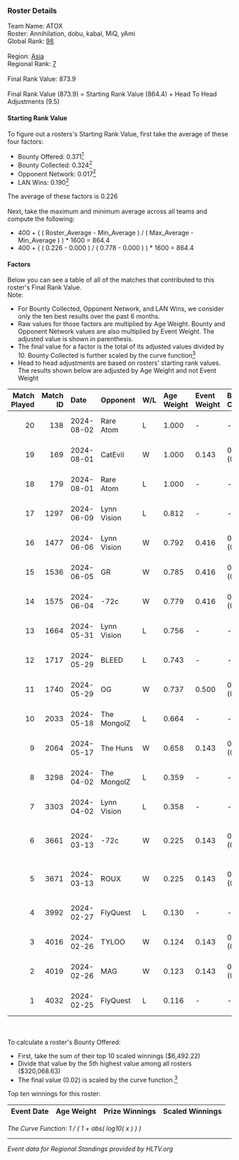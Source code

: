 ### Roster Details<br />
Team Name: ATOX<br />
Roster: Annihilation, dobu, kabal, MiQ, yAmi<br />
Global Rank: [98](../standings_global.md)<br />
<br />
Region: [Asia]( ../standings_asia.md)<br />
Regional Rank: [7]( ../standings_asia.md)<br />
<br />
Final Rank Value:  873.9<br />
<br />
Final Rank Value (873.9) = Starting Rank Value (864.4) + Head To Head Adjustments (9.5)<br />

#### Starting Rank Value<br />
To figure out a rosters's Starting Rank Value, first take the average of these four factors:<br />
- Bounty Offered: 0.371[<sup>1</sup>](#table2)
- Bounty Collected: 0.324[<sup>2</sup>](#table1)
- Opponent Network: 0.017[<sup>2</sup>](#table1)
- LAN Wins: 0.190[<sup>2</sup>](#table1)

The average of these factors is 0.226<br />
<br />
Next, take the maximum and minimum average across all teams and compute the following:<br />
- 400 + ( ( Roster_Average - Min_Average ) / ( Max_Average - Min_Average ) ) * 1600 = 864.4
- 400 + ( ( 0.226 - 0.000 ) / ( 0.778 - 0.000 ) ) * 1600 = 864.4


#### Factors<br />
Below you can see a table of all of the matches that contributed to this roster's Final Rank Value.<br />
Note:<br />

- For Bounty Collected, Opponent Network, and LAN Wins, we consider only the ten best results over the past 6 months.
- Raw values for those factors are multiplied by Age Weight. Bounty and Opponent Network values are also multiplied by Event Weight. The adjusted value is shown in parenthesis.
- The final value for a factor is the total of its adjusted values divided by 10. Bounty Collected is further scaled by the curve function[<sup>3</sup>](#curveFunction)
- Head to head adjustments are based on rosters' starting rank values. The results shown below are adjusted by Age Weight and not Event Weight
<span id="table1"></span><br />


| Match Played | Match ID | Date       | Opponent    | W/L | Age Weight | Event Weight | Bounty Collected | Opponent Network | LAN Wins  | H2H Adj. | Roster                                |
| -: | -: | :- | :- | :- | :- | :- | :- | :- | :- | -: | :- |
|           20 |      138 | 2024-08-02 | Rare Atom   | L   | 1.000      | -            | -                | -                | -         |   -13.70 | Annihilation, dobu, kabal, MiQ, yAmi  |
|           19 |      169 | 2024-08-01 | CatEvil     | W   | 1.000      | 0.143        | 0.000 (0.000)    | 0.231 (0.033)    | 0 (0.000) |     6.68 | Annihilation, dobu, kabal, MiQ, yAmi  |
|           18 |      179 | 2024-08-01 | Rare Atom   | L   | 1.000      | -            | -                | -                | -         |   -14.05 | Annihilation, dobu, kabal, MiQ, yAmi  |
|           17 |     1297 | 2024-06-09 | Lynn Vision | L   | 0.812      | -            | -                | -                | -         |    -7.32 | Annihilation, dobu, kabal, MiQ, Zesta |
|           16 |     1477 | 2024-06-06 | Lynn Vision | W   | 0.792      | 0.416        | 0.086 (0.028)    | 0.182 (0.060)    | 0 (0.000) |    17.97 | Annihilation, dobu, kabal, MiQ, Zesta |
|           15 |     1536 | 2024-06-05 | GR          | W   | 0.785      | 0.416        | 0.008 (0.003)    | 0.072 (0.024)    | 0 (0.000) |     5.80 | Annihilation, dobu, kabal, MiQ, Zesta |
|           14 |     1575 | 2024-06-04 | -72c        | W   | 0.779      | 0.416        | 0.003 (0.001)    | 0.038 (0.012)    | 0 (0.000) |     5.33 | Annihilation, dobu, kabal, MiQ, Zesta |
|           13 |     1664 | 2024-05-31 | Lynn Vision | L   | 0.756      | -            | -                | -                | -         |    -6.43 | Annihilation, dobu, kabal, MiQ, Zesta |
|           12 |     1717 | 2024-05-29 | BLEED       | L   | 0.743      | -            | -                | -                | -         |    -1.41 | Annihilation, dobu, kabal, MiQ, Zesta |
|           11 |     1740 | 2024-05-29 | OG          | W   | 0.737      | 0.500        | 0.137 (0.050)    | 0.120 (0.044)    | 1 (0.737) |    16.69 | Annihilation, dobu, kabal, MiQ, Zesta |
|           10 |     2033 | 2024-05-18 | The MongolZ | L   | 0.664      | -            | -                | -                | -         |    -0.07 | Annihilation, dobu, kabal, MiQ, Zesta |
|            9 |     2064 | 2024-05-17 | The Huns    | W   | 0.658      | 0.143        | 0.000 (0.000)    | 0.001 (0.000)    | 1 (0.658) |     1.36 | Annihilation, dobu, kabal, MiQ, Zesta |
|            8 |     3298 | 2024-04-02 | The MongolZ | L   | 0.359      | -            | -                | -                | -         |    -0.03 | Annihilation, dobu, kabal, MiQ, Zesta |
|            7 |     3303 | 2024-04-02 | Lynn Vision | L   | 0.358      | -            | -                | -                | -         |    -2.81 | Annihilation, dobu, kabal, MiQ, Zesta |
|            6 |     3661 | 2024-03-13 | -72c        | W   | 0.225      | 0.143        | 0.000 (0.000)    | 0.009 (0.000)    | 0 (0.000) |     0.49 | dobu, FlyNN, kabal, MiQ, Zesta        |
|            5 |     3671 | 2024-03-13 | ROUX        | W   | 0.225      | 0.143        | 0.000 (0.000)    | 0.000 (0.000)    | 0 (0.000) |     0.49 | dobu, FlyNN, kabal, MiQ, Zesta        |
|            4 |     3992 | 2024-02-27 | FlyQuest    | L   | 0.130      | -            | -                | -                | -         |    -0.69 | AccuracyTG, dobu, kabal, MiQ, Zesta   |
|            3 |     4016 | 2024-02-26 | TYLOO       | W   | 0.124      | 0.143        | 0.019 (0.000)    | 0.086 (0.002)    | 1 (0.124) |     1.41 | AccuracyTG, dobu, kabal, MiQ, Zesta   |
|            2 |     4019 | 2024-02-26 | MAG         | W   | 0.123      | 0.143        | 0.000 (0.000)    | 0.005 (0.000)    | 1 (0.123) |     0.41 | AccuracyTG, dobu, kabal, MiQ, Zesta   |
|            1 |     4032 | 2024-02-25 | FlyQuest    | L   | 0.116      | -            | -                | -                | -         |    -0.61 | AccuracyTG, dobu, kabal, MiQ, Zesta   |

<br />
<span id="table2"></span><br />
To calculate a roster's Bounty Offered:<br />

- First, take the sum of their top 10 scaled winnings ($6,492.22)
- Divide that value by the 5th highest value among all rosters ($320,068.63)
- The final value (0.02) is scaled by the curve function.[<sup>3</sup>](#curveFunction)

Top ten winnings for this roster:<br />

| Event Date | Age Weight | Prize Winnings | Scaled Winnings |
| :- | -: | :- | :- |


<span id="curveFunction"></span>_The Curve Function: 1 / ( 1 + abs( log10( x ) ) )_<br />

---
_Event data for Regional Standings provided by HLTV.org_<br />
